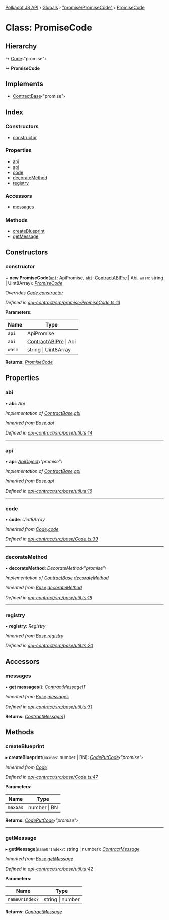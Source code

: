 [Polkadot JS API](../README.md) › [Globals](../globals.md) › ["promise/PromiseCode"](../modules/_promise_promisecode_.md) › [PromiseCode](_promise_promisecode_.promisecode.md)

# Class: PromiseCode

## Hierarchy

  ↳ [Code](_base_code_.code.md)‹"promise"›

  ↳ **PromiseCode**

## Implements

* [ContractBase](../interfaces/_types_.contractbase.md)‹"promise"›

## Index

### Constructors

* [constructor](_promise_promisecode_.promisecode.md#constructor)

### Properties

* [abi](_promise_promisecode_.promisecode.md#abi)
* [api](_promise_promisecode_.promisecode.md#api)
* [code](_promise_promisecode_.promisecode.md#code)
* [decorateMethod](_promise_promisecode_.promisecode.md#decoratemethod)
* [registry](_promise_promisecode_.promisecode.md#registry)

### Accessors

* [messages](_promise_promisecode_.promisecode.md#messages)

### Methods

* [createBlueprint](_promise_promisecode_.promisecode.md#createblueprint)
* [getMessage](_promise_promisecode_.promisecode.md#getmessage)

## Constructors

###  constructor

\+ **new PromiseCode**(`api`: ApiPromise, `abi`: [ContractABIPre](../interfaces/_types_.contractabipre.md) | Abi, `wasm`: string | Uint8Array): *[PromiseCode](_promise_promisecode_.promisecode.md)*

*Overrides [Code](_base_code_.code.md).[constructor](_base_code_.code.md#constructor)*

*Defined in [api-contract/src/promise/PromiseCode.ts:13](https://github.com/polkadot-js/api/blob/6e61be960/packages/api-contract/src/promise/PromiseCode.ts#L13)*

**Parameters:**

Name | Type |
------ | ------ |
`api` | ApiPromise |
`abi` | [ContractABIPre](../interfaces/_types_.contractabipre.md) &#124; Abi |
`wasm` | string &#124; Uint8Array |

**Returns:** *[PromiseCode](_promise_promisecode_.promisecode.md)*

## Properties

###  abi

• **abi**: *Abi*

*Implementation of [ContractBase](../interfaces/_types_.contractbase.md).[abi](../interfaces/_types_.contractbase.md#abi)*

*Inherited from [Base](_base_util_.base.md).[abi](_base_util_.base.md#abi)*

*Defined in [api-contract/src/base/util.ts:14](https://github.com/polkadot-js/api/blob/6e61be960/packages/api-contract/src/base/util.ts#L14)*

___

###  api

• **api**: *[ApiObject](../modules/_types_.md#apiobject)‹"promise"›*

*Implementation of [ContractBase](../interfaces/_types_.contractbase.md).[api](../interfaces/_types_.contractbase.md#api)*

*Inherited from [Base](_base_util_.base.md).[api](_base_util_.base.md#api)*

*Defined in [api-contract/src/base/util.ts:16](https://github.com/polkadot-js/api/blob/6e61be960/packages/api-contract/src/base/util.ts#L16)*

___

###  code

• **code**: *Uint8Array*

*Inherited from [Code](_base_code_.code.md).[code](_base_code_.code.md#code)*

*Defined in [api-contract/src/base/Code.ts:39](https://github.com/polkadot-js/api/blob/6e61be960/packages/api-contract/src/base/Code.ts#L39)*

___

###  decorateMethod

• **decorateMethod**: *DecorateMethod‹"promise"›*

*Implementation of [ContractBase](../interfaces/_types_.contractbase.md).[decorateMethod](../interfaces/_types_.contractbase.md#decoratemethod)*

*Inherited from [Base](_base_util_.base.md).[decorateMethod](_base_util_.base.md#decoratemethod)*

*Defined in [api-contract/src/base/util.ts:18](https://github.com/polkadot-js/api/blob/6e61be960/packages/api-contract/src/base/util.ts#L18)*

___

###  registry

• **registry**: *Registry*

*Inherited from [Base](_base_util_.base.md).[registry](_base_util_.base.md#registry)*

*Defined in [api-contract/src/base/util.ts:20](https://github.com/polkadot-js/api/blob/6e61be960/packages/api-contract/src/base/util.ts#L20)*

## Accessors

###  messages

• **get messages**(): *[ContractMessage](../interfaces/_types_.contractmessage.md)[]*

*Inherited from [Base](_base_util_.base.md).[messages](_base_util_.base.md#messages)*

*Defined in [api-contract/src/base/util.ts:31](https://github.com/polkadot-js/api/blob/6e61be960/packages/api-contract/src/base/util.ts#L31)*

**Returns:** *[ContractMessage](../interfaces/_types_.contractmessage.md)[]*

## Methods

###  createBlueprint

▸ **createBlueprint**(`maxGas`: number | BN): *[CodePutCode](../interfaces/_base_code_.codeputcode.md)‹"promise"›*

*Inherited from [Code](_base_code_.code.md)*

*Defined in [api-contract/src/base/Code.ts:47](https://github.com/polkadot-js/api/blob/6e61be960/packages/api-contract/src/base/Code.ts#L47)*

**Parameters:**

Name | Type |
------ | ------ |
`maxGas` | number &#124; BN |

**Returns:** *[CodePutCode](../interfaces/_base_code_.codeputcode.md)‹"promise"›*

___

###  getMessage

▸ **getMessage**(`nameOrIndex?`: string | number): *[ContractMessage](../interfaces/_types_.contractmessage.md)*

*Inherited from [Base](_base_util_.base.md).[getMessage](_base_util_.base.md#getmessage)*

*Defined in [api-contract/src/base/util.ts:42](https://github.com/polkadot-js/api/blob/6e61be960/packages/api-contract/src/base/util.ts#L42)*

**Parameters:**

Name | Type |
------ | ------ |
`nameOrIndex?` | string &#124; number |

**Returns:** *[ContractMessage](../interfaces/_types_.contractmessage.md)*
